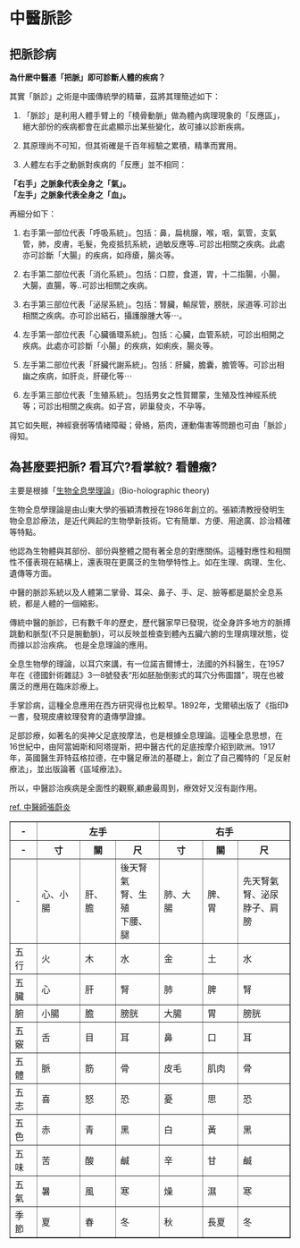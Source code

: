 # 中醫脈診

## 把脈診病
<b>為什麽中醫憑「把脈」即可診斷人體的疾病？</b>

其實「脈診」之術是中國傳統學的精華，茲將其理簡述如下：

1. 「脈診」是利用人體手臂上的「橈骨動脈」做為體內病理現象的「反應區」，絕大部份的疾病都會在此處顯示出某些變化，故可據以診断疾病。

2. 其原理尚不可知，但其術確是千百年經驗之累積，精準而實用。

3. 人體左右手之動脈對疾病的「反應」並不相同：

<b>「右手」之脈象代表全身之「氣」。</b><br>
<b>「左手」之脈象代表全身之「血」。</b>

再細分如下：

1. 右手第一部位代表「呼吸系統」。包括：鼻，扁桃腺，喉，咽，氣管，支氣管，肺，皮膚，毛髮，免疫抵抗系統，過敏反應等..可診出相關之疾病。此處亦可診斷「大腸」的疾病，如痔瘡，腸炎等。

2. 右手第二部位代表「消化系統」。包括：口腔，食道，胃，十二指腸，小腸，大腸，直腸，等..可診出相關之疾病。

3. 右手第三部位代表「泌尿系統」。包括：腎臟，輸尿管，膀胱，尿道等.可診出相關之疾病。亦可診出結石，攝護腺腫大等⋯。
 
4. 左手第一部位代表「心臟循環系統」。包括：心臟，血管系統，可診出相開之疾病。此處亦可診斷「小腸」的疾病，如痢疾，腸炎等。

5. 左手第二部位代表「肝臟代謝系統」。包括：肝臟，膽囊，膽管等。可診出相幽之疾病，如肝炎，肝硬化等⋯

6. 左手第三部位代表「生殖系統」。包括男女之性賀爾蒙，生殖及性神經系统等；可診出相關之疾病。如子宫，卵巢發炎，不孕等。

其它如失眠，神經衰弱等情緒障礙；骨絡，筋肉，運動傷害等問題也可由「脈診」得知。

## 為甚麼要把脈? 看耳穴?看掌紋? 看體癥?
主要是根據「[生物全息學理論](https://baike.baidu.com/item/%E7%94%9F%E7%89%A9%E5%85%A8%E6%81%AF%E8%AB%96/10462770#:~:text=%E5%85%A8%E6%81%AF%E8%83%9A%E5%AD%A6%E8%AF%B4%EF%BC%8C%E4%B8%80%E4%B8%AA%E4%B8%AD%E5%9B%BD,%E6%9D%A1%E8%9A%AF%E8%9A%93%E5%B0%B1%E6%98%AF%E8%BF%99%E4%B8%AA%E9%81%93%E7%90%86%E3%80%82)」(Bio-holographic theory)

生物全息學理論是由山東大學的張穎清教授在1986年創立的。張穎清教授發明生物全息診療法，是近代興起的生物學新技術。它有簡單、方便、用途廣、診治精確等特點。

他認為生物體與其部份、部份與整體之間有著全息的對應關係。這種對應性和相關性不僅表現在結構上，還表現在更廣泛的生物學特性上。如在生理、病理、生化、遺傳等方面。

中醫的脈診系統以及人體第二掌骨、耳朵、鼻子、手、足、臉等都是屬於全息系統，都是人體的一個縮影。

傳統中醫的脈診，已有數千年的歷史，歷代醫家早已發現，從全身許多地方的脈搏跳動和脈型(不只是腕動脈)，可以反映並檢查到體內五臟六腑的生理病理狀態，從而據以診治疾病。 也是全息理論的應用。

全息生物學的理論，以耳穴來講，有一位諾吉爾博士，法國的外科醫生，在1957年在《德國針術雜誌》3—8號發表“形如胚胎倒影式的耳穴分佈圖譜”，現在也被廣泛的應用在臨床診療上。

手掌診病，這種全息應用在西方研究得也比較早。1892年，戈爾頓出版了《指印》一書，發現皮膚紋理發育的遺傳學證據。

足部診療，如著名的吳神父足底按摩法，也是根據全息理論。這種全息思想，在16世紀中，由阿當姆斯和阿塔提斯，把中醫古代的足底按摩介紹到歐洲。1917年，英國醫生菲特茲格拉德，在中醫足療法的基礎上，創立了自己獨特的「足反射療法」，並出版論著《區域療法》。

所以，中醫診治疾病是全面性的觀察,顧慮最周到，療效好又沒有副作用。

[ref. 中醫師張蔚炎](中醫師張蔚炎.md)


<table border="1">
    <tr>
        <th colspan="1">-</th>
        <th colspan="3">左手</th>
        <th colspan="3">右手</th>
    </tr>
    <tr>
        <th>-</th>
        <th>寸</th>
        <th>關</th>
        <th>尺</th>
        <th>寸</th>
        <th>關</th>
        <th>尺</th>
    </tr>
    <tr>
        <td>-</td>
        <td>心、小腸</td>
        <td>肝、膽</td>
        <td>後天腎氣<br>腎、生殖<br>下腰、腿</td>
        <td>肺、大腸</td>
        <td>脾、胃</td>
        <td>先天腎氣<br>腎、泌尿<br>脖子、肩膀</td>
    </tr>
    <tr>
        <td>五行</td>
        <td>火</td>
        <td>木</td>
        <td>水</td>
        <td>金</td>
        <td>土</td>
        <td>水</td>
    </tr>
    <tr>
        <td>五臟</td>
        <td>心</td>
        <td>肝</td>
        <td>腎</td>
        <td>肺</td>
        <td>脾</td>
        <td>腎</td>
    </tr>
    <tr>
        <td>腑</td>
        <td>小腸</td>
        <td>膽</td>
        <td>膀胱</td>
        <td>大腸</td>
        <td>胃</td>
        <td>膀胱</td>
    </tr>
    <tr>
        <td>五竅</td>
        <td>舌</td>
        <td>目</td>
        <td>耳</td>
        <td>鼻</td>
        <td>口</td>
        <td>耳</td>
    </tr>
    <tr>
        <td>五體</td>
        <td>脈</td>
        <td>筋</td>
        <td>骨</td>
        <td>皮毛</td>
        <td>肌肉</td>
        <td>骨</td>
    </tr>
    <tr>
        <td>五志</td>
        <td>喜</td>
        <td>怒</td>
        <td>恐</td>
        <td>憂</td>
        <td>思</td>
        <td>恐</td>
    </tr>
    <tr>
        <td>五色</td>
        <td>赤</td>
        <td>青</td>
        <td>黑</td>
        <td>白</td>
        <td>黃</td>
        <td>黑</td>
    </tr>
    <tr>
        <td>五味</td>
        <td>苦</td>
        <td>酸</td>
        <td>鹹</td>
        <td>辛</td>
        <td>甘</td>
        <td>鹹</td>
    </tr>
    <tr>
        <td>五氣</td>
        <td>暑</td>
        <td>風</td>
        <td>寒</td>
        <td>燥</td>
        <td>濕</td>
        <td>寒</td>
    </tr>
    <tr>
        <td>季節</td>
        <td>夏</td>
        <td>春</td>
        <td>冬</td>
        <td>秋</td>
        <td>長夏</td>
        <td>冬</td>
    </tr>
</table>